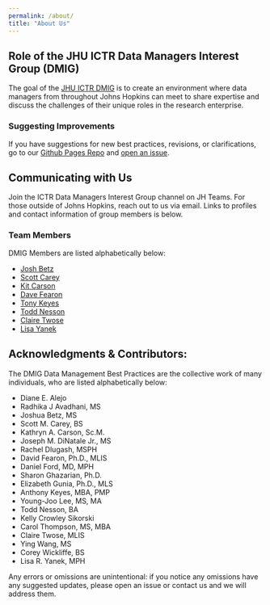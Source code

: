 ```yaml
---
permalink: /about/
title: "About Us"
---
```



## Role of the JHU ICTR Data Managers Interest Group (DMIG)

The goal of the [JHU ICTR DMIG](https://ictr.johnshopkins.edu/service/analysis-biostatistics/interest-group/) is to create an environment where data managers from throughout Johns Hopkins can meet to share expertise and discuss the challenges of their unique roles in the research enterprise.




### Suggesting Improvements

If you have suggestions for new best practices, revisions, or clarifications, go to our [Github Pages Repo](https://github.com/jhu-ictr-dmig/jhu-ictr-dmig.github.io) and [open an issue](https://docs.github.com/en/issues).



## Communicating with Us

Join the ICTR Data Managers Interest Group channel on JH Teams. For those outside of Johns Hopkins, reach out to us via email. Links to profiles and contact information of group members is below.





### Team Members

DMIG Members are listed alphabetically below:

  - [Josh Betz](https://publichealth.jhu.edu/faculty/2679/joshua-betz)
  - [Scott Carey](https://ictr.johnshopkins.edu/service/analysis-biostatistics/interest-group)
  - [Kit Carson](https://publichealth.jhu.edu/faculty/2024/kathryn-carsontony)
  - [Dave Fearon](https://www.library.jhu.edu/staff/david-fearon/)
  - [Tony Keyes](https://ictr.johnshopkins.edu/service/analysis-biostatistics/interest-group)
  - [Todd Nesson](https://ictr.johnshopkins.edu/service/analysis-biostatistics/interest-group)
  - [Claire Twose](https://welch.jhmi.edu/about/leadership/claire_twose)
  - [Lisa Yanek](https://www.hopkinsmedicine.org/profiles/details/lisa-yanek)




## Acknowledgments & Contributors:

The DMIG Data Management Best Practices are the collective work of many individuals, who are listed alphabetically below:

  - Diane E. Alejo
  - Radhika J Avadhani, MS
  - Joshua Betz, MS
  - Scott M. Carey, BS
  - Kathryn A. Carson, Sc.M.
  - Joseph M. DiNatale Jr., MS
  - Rachel Dlugash,  MSPH
  - David Fearon, Ph.D., MLIS
  - Daniel Ford, MD, MPH
  - Sharon Ghazarian, Ph.D.
  - Elizabeth Gunia, Ph.D., MLS
  - Anthony Keyes, MBA, PMP
  - Young-Joo Lee, MS, MA
  - Todd Nesson, BA
  - Kelly Crowley Sikorski
  - Carol Thompson, MS, MBA
  - Claire Twose, MLIS
  - Ying Wang, MS
  - Corey Wickliffe, BS
  - Lisa R. Yanek, MPH

Any errors or omissions are unintentional: if you notice any omissions have any suggested updates, please open an issue or contact us and we will address them.